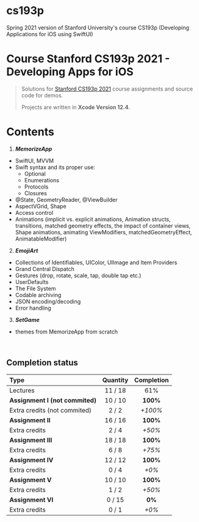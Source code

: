 # cs193p
Spring 2021 version of Stanford University's course CS193p (Developing Applications for iOS using SwiftUI)

# Course Stanford CS193p 2021 - Developing Apps for iOS
> 
> Solutions for [Stanford CS193p 2021](https://cs193p.sites.stanford.edu) course assignments and source code for demos.
>
> Projects are written in **Xcode Version 12.4**.
>

# Contents
1.  ***MemorizeApp***
  - SwiftUI, MVVM
  - Swift syntax and its proper use: 
    -  Optional
    -  Enumerations
    -  Protocols
    -  Closures
  - @State, GeometryReader, @ViewBuilder
  - AspectVGrid, Shape
  - Access control
  - Animations (implicit vs. explicit animations, Animation structs, transitions, matched geometry effects, the impact of container views, Shape animations, animating ViewModifiers, matchedGeometryEffect, AnimatableModifier)
2. ***EmojiArt***
  - Collections of Identifiables, UIColor, UIImage and Item Providers
  - Grand Central Dispatch
  - Gestures (drop, rotate, scale, tap, double tap etc.)
  - UserDefaults
  - The File System
  - Codable archiving 
  - JSON encoding/decoding
  - Error handling
3. ***SetGame***
  - themes from MemorizeApp from scratch

<br/>


## Completion status

Type                                | Quantity  | Completion
:---                                |  :---:  |   :---:
Lectures                            | 11 / 18 |   61%
**Assignment I (not commited)**     | 10 / 10 | **100%**
Extra credits (not commited)        |  2 / 2  | *+100%*
**Assignment II**                   | 16 / 16 | **100%**
Extra credits                       |  2 / 4  |  *+50%*
**Assignment III**                  | 18 / 18 | **100%**
Extra credits                       |  6 / 8  |  *+75%*
**Assignment IV**                   | 12 / 12 | **100%**
Extra credits                       |  0 /  4 | *+0%*
**Assignment V**                    | 10 / 10 | **100%**
Extra credits                       |  1 /  2 | *+50%*
**Assignment VI**                   |  0 / 15 | **0%**
Extra credits                       |  0 /  1 | *+0%*
